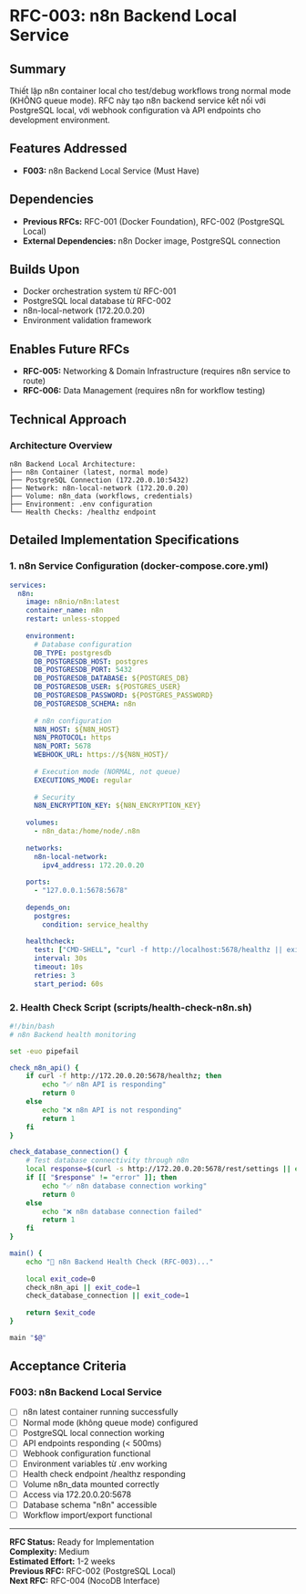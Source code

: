 # RFC-003: n8n Backend Local Service

## Summary
Thiết lập n8n container local cho test/debug workflows trong normal mode (KHÔNG queue mode). RFC này tạo n8n backend service kết nối với PostgreSQL local, với webhook configuration và API endpoints cho development environment.

## Features Addressed
- **F003:** n8n Backend Local Service (Must Have)

## Dependencies
- **Previous RFCs:** RFC-001 (Docker Foundation), RFC-002 (PostgreSQL Local)
- **External Dependencies:** n8n Docker image, PostgreSQL connection

## Builds Upon
- Docker orchestration system từ RFC-001
- PostgreSQL local database từ RFC-002
- n8n-local-network (172.20.0.20)
- Environment validation framework

## Enables Future RFCs
- **RFC-005:** Networking & Domain Infrastructure (requires n8n service to route)
- **RFC-006:** Data Management (requires n8n for workflow testing)

## Technical Approach

### Architecture Overview
```
n8n Backend Local Architecture:
├── n8n Container (latest, normal mode)
├── PostgreSQL Connection (172.20.0.10:5432)
├── Network: n8n-local-network (172.20.0.20)
├── Volume: n8n_data (workflows, credentials)
├── Environment: .env configuration
└── Health Checks: /healthz endpoint
```

## Detailed Implementation Specifications

### 1. n8n Service Configuration (docker-compose.core.yml)
```yaml
services:
  n8n:
    image: n8nio/n8n:latest
    container_name: n8n
    restart: unless-stopped
    
    environment:
      # Database configuration
      DB_TYPE: postgresdb
      DB_POSTGRESDB_HOST: postgres
      DB_POSTGRESDB_PORT: 5432
      DB_POSTGRESDB_DATABASE: ${POSTGRES_DB}
      DB_POSTGRESDB_USER: ${POSTGRES_USER}
      DB_POSTGRESDB_PASSWORD: ${POSTGRES_PASSWORD}
      DB_POSTGRESDB_SCHEMA: n8n
      
      # n8n configuration
      N8N_HOST: ${N8N_HOST}
      N8N_PROTOCOL: https
      N8N_PORT: 5678
      WEBHOOK_URL: https://${N8N_HOST}/
      
      # Execution mode (NORMAL, not queue)
      EXECUTIONS_MODE: regular
      
      # Security
      N8N_ENCRYPTION_KEY: ${N8N_ENCRYPTION_KEY}
      
    volumes:
      - n8n_data:/home/node/.n8n
      
    networks:
      n8n-local-network:
        ipv4_address: 172.20.0.20
        
    ports:
      - "127.0.0.1:5678:5678"
      
    depends_on:
      postgres:
        condition: service_healthy
        
    healthcheck:
      test: ["CMD-SHELL", "curl -f http://localhost:5678/healthz || exit 1"]
      interval: 30s
      timeout: 10s
      retries: 3
      start_period: 60s
```

### 2. Health Check Script (scripts/health-check-n8n.sh)
```bash
#!/bin/bash
# n8n Backend health monitoring

set -euo pipefail

check_n8n_api() {
    if curl -f http://172.20.0.20:5678/healthz; then
        echo "✅ n8n API is responding"
        return 0
    else
        echo "❌ n8n API is not responding"
        return 1
    fi
}

check_database_connection() {
    # Test database connectivity through n8n
    local response=$(curl -s http://172.20.0.20:5678/rest/settings || echo "error")
    if [[ "$response" != "error" ]]; then
        echo "✅ n8n database connection working"
        return 0
    else
        echo "❌ n8n database connection failed"
        return 1
    fi
}

main() {
    echo "🏥 n8n Backend Health Check (RFC-003)..."
    
    local exit_code=0
    check_n8n_api || exit_code=1
    check_database_connection || exit_code=1
    
    return $exit_code
}

main "$@"
```

## Acceptance Criteria

### F003: n8n Backend Local Service
- [ ] n8n latest container running successfully
- [ ] Normal mode (không queue mode) configured
- [ ] PostgreSQL local connection working
- [ ] API endpoints responding (< 500ms)
- [ ] Webhook configuration functional
- [ ] Environment variables từ .env working
- [ ] Health check endpoint /healthz responding
- [ ] Volume n8n_data mounted correctly
- [ ] Access via 172.20.0.20:5678
- [ ] Database schema "n8n" accessible
- [ ] Workflow import/export functional

---

**RFC Status:** Ready for Implementation  
**Complexity:** Medium  
**Estimated Effort:** 1-2 weeks  
**Previous RFC:** RFC-002 (PostgreSQL Local)  
**Next RFC:** RFC-004 (NocoDB Interface) 